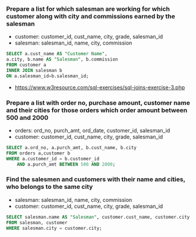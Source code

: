 ### Prepare a list for which salesman are working for which customer along with city and commissions earned by the salesman
- customer: customer_id, cust_name, city, grade, salesman_id 
- salesman: salesman_id, name, city, commission 
```sql
SELECT a.cust_name AS "Customer Name", 
a.city, b.name AS "Salesman", b.commission 
FROM customer a 
INNER JOIN salesman b 
ON a.salesman_id=b.salesman_id;
```

- https://www.w3resource.com/sql-exercises/sql-joins-exercise-3.php
### Prepare a list with order no, purchase amount, customer name and their cities for those orders which order amount between 500 and 2000
- orders: ord_no, purch_amt, ord_date, customer_id, salesman_id
- customer: customer_id, cust_name, city, grade, salesman_id 
```sql
SELECT a.ord_no, a.purch_amt, b.cust_name, b.city 
FROM orders a,customer b 
WHERE a.customer_id = b.customer_id 
	AND a.purch_amt BETWEEN 500 AND 2000;
```

### Find the salesmen and customers with their name and cities, who belongs to the same city
- salesman: salesman_id, name, city, commission 
- customer: customer_id, cust_name, city, grade, salesman_id 
```sql
SELECT salesman.name AS "Salesman", customer.cust_name, customer.city 
FROM salesman, customer 
WHERE salesman.city = customer.city;
```
